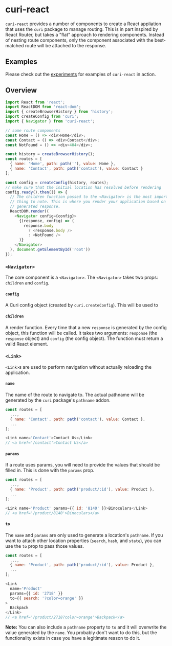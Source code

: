 # curi-react

`curi-react` provides a number of components to create a React appliation that uses the `curi` package to manage routing. This is in part inspired by React Router, but takes a "flat" approach to rendering components. Instead of nesting route components, only the component associated with the best-matched route will be attached to the response.

## Examples

Please check out the [experiments](../curi-experiments) for examples of `curi-react` in action.

## Overview

```js
import React from 'react';
import ReactDOM from 'react-dom';
import { createBrowserHistory } from 'history';
import createConfig from 'curi';
import { Navigator } from 'curi-react';

// some route components
const Home = () => <div>Home</div>;
const Contact = () => <div>Contact</div>;
const NotFound = () => <div>404</div>;

const history = createBrowserHistory();
const routes = [
  { name: 'Home', path: path(''), value: Home },
  { name: 'Contact', path: path('contact'), value: Contact }
];

const config = createConfig(history, routes);
// make sure that the initial location has resolved before rendering
config.ready().then(() => {
  // The children function passed to the <Navigator> is the most important
  // thing to note. This is where you render your application based on the
  // generated response.
  ReactDOM.render((
    <Navigator config={config}>
      {(response, config) => (
        response.body
          ? <response.body />
          : <NotFound />
      )}
    </Navigator>
  ), document.getElementById('root'))
});
```

### `<Navigator>`

The core component is a `<Navigator>`. The `<Navigator>` takes two props: `children` and `config`.

#### `config`

A Curi config object (created by `curi.createConfig`). This will be used to 

#### `children`

A render function. Every time that a new `response` is generated by the config object, this function will be called. It takes two arguments: `response` (the `response` object) and `config` (the config object). The function must return a valid React element.

### `<Link>`

`<Link>`s are used to perform navigation without actually reloading the application.

#### `name`

The name of the route to navigate to. The actual pathname will be generated by the `curi` package's `pathname` addon.

```js
const routes = [
  ...,
  { name: 'Contact', path: path('contact'), value: Contact },
  ...
];

<Link name='Contact'>Contact Us</Link>
// <a href='/contact'>Contact Us</a>
```

#### `params`

If a route uses params, you will need to provide the values that should be filled in. This is done with the `params` prop.

```js
const routes = [
  ...,
  { name: 'Product', path: path('product/:id'), value: Product },
  ...
];

<Link name='Product' params={{ id: '8140' }}>Binoculars</Link>
// <a href='/product/8140'>Binoculars</a>
```

#### `to`

The `name` and `params` are only used to generate a location's `pathname`. If you want to attach other location properties (`search`, `hash`, and `state`), you can use the `to` prop to pass those values.

```js
const routes = [
  ...,
  { name: 'Product', path: path('product/:id'), value: Product },
  ...
];

<Link
  name='Product'
  params={{ id: '2718' }}
  to={{ search: '?color=orange' }}
>
  Backpack
</Link>
// <a href='/product/2718?color=orange'>Backpack</a>
```

**Note:** You can also include a `pathname` property to `to` and it will overwrite the value generated by the `name`. You probably don't want to do this, but the functionality exists in case you have a legitimate reason to do it.

